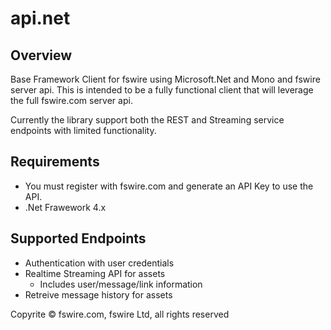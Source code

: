 api.net
==============

## Overview

Base Framework Client for fswire using Microsoft.Net and Mono and fswire server api. This is intended to be a fully functional client that will leverage the full fswire.com server api.

Currently the library support both the REST and Streaming service endpoints with limited functionality.

## Requirements

  - You must register with fswire.com and generate an API Key to use the API.
  - .Net Frawework 4.x

## Supported Endpoints

  - Authentication with user credentials
  - Realtime Streaming API for assets
    - Includes user/message/link information 
  - Retreive message history for assets
  
Copyrite &copy; fswire.com, fswire Ltd, all rights reserved
